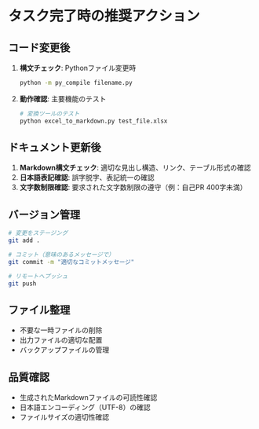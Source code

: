 # タスク完了時の推奨アクション

## コード変更後
1. **構文チェック**: Pythonファイル変更時
   ```bash
   python -m py_compile filename.py
   ```

2. **動作確認**: 主要機能のテスト
   ```bash
   # 変換ツールのテスト
   python excel_to_markdown.py test_file.xlsx
   ```

## ドキュメント更新後
1. **Markdown構文チェック**: 適切な見出し構造、リンク、テーブル形式の確認
2. **日本語表記確認**: 誤字脱字、表記統一の確認
3. **文字数制限確認**: 要求された文字数制限の遵守（例：自己PR 400字未満）

## バージョン管理
```bash
# 変更をステージング
git add .

# コミット（意味のあるメッセージで）
git commit -m "適切なコミットメッセージ"

# リモートへプッシュ
git push
```

## ファイル整理
- 不要な一時ファイルの削除
- 出力ファイルの適切な配置
- バックアップファイルの管理

## 品質確認
- 生成されたMarkdownファイルの可読性確認
- 日本語エンコーディング（UTF-8）の確認
- ファイルサイズの適切性確認